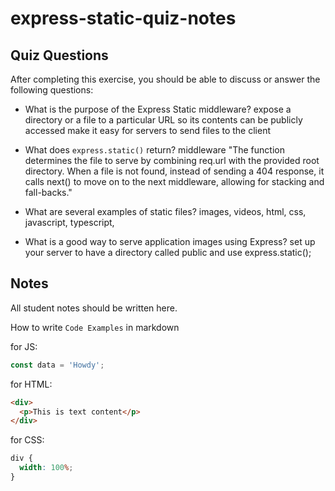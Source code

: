 # express-static-quiz-notes

## Quiz Questions

After completing this exercise, you should be able to discuss or answer the following questions:

- What is the purpose of the Express Static middleware?
  expose a directory or a file to a particular URL so its contents can be publicly accessed
  make it easy for servers to send files to the client

- What does `express.static()` return?
  middleware
  "The function determines the file to serve by combining req.url with the provided root directory. When a file is not found, instead of sending a 404 response, it calls next() to move on to the next middleware, allowing for stacking and fall-backs."

- What are several examples of static files?
  images, videos, html, css, javascript, typescript,

- What is a good way to serve application images using Express?
  set up your server to have a directory called public and use express.static();

## Notes

All student notes should be written here.

How to write `Code Examples` in markdown

for JS:

```javascript
const data = 'Howdy';
```

for HTML:

```html
<div>
  <p>This is text content</p>
</div>
```

for CSS:

```css
div {
  width: 100%;
}
```
